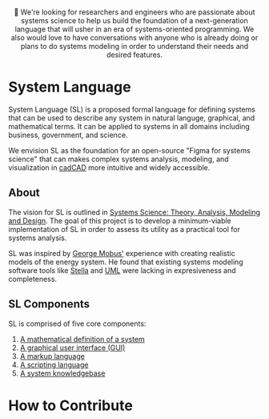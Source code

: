 <div id="bat-signal" align="center">

<br>



📣  We're looking for researchers and engineers who are passionate about systems science to help us build the foundation of a next-generation language that will usher in an era of systems-oriented programming. We also would love to have conversations with anyone who is already doing or plans to do systems modeling in order to understand their needs and desired features.

</div>


# System Language
System Language (SL) is a proposed formal language for defining systems that can be used to describe any system in natural languge, graphical, and mathematical terms. It can be applied to systems in all domains including business, government, and science. 

We envision SL as the foundation for an open-source "Figma for systems science" that can makes complex systems analysis, modeling, and visualization in [cadCAD](https://www.cadcad.org/) more intuitive and widely accessible.



## About
The vision for SL is outlined in [Systems Science: Theory, Analysis, Modeling and Design](https://www.amazon.com/Systems-Science-Theory-Analysis-Modeling/dp/3030934810). The goal of this project is to develop a minimum-viable implementation of SL in order to assess its utility as a practical tool for systems analysis.

SL was inspired by [George Mobus'](https://directory.tacoma.uw.edu/employee/gmobus) experience with creating realistic models of the energy system. He found that existing systems modeling software tools like [Stella](https://www.iseesystems.com/store/products/stella-online.aspx) and [UML](https://www.uml.org/) were lacking in expresiveness and completeness.


## SL Components
SL is comprised of five core components: 

1. [A mathematical definition of a system](https://shingai.notion.site/Mathematical-Definition-2d466fcb0e41401fa8e071d379f0c0a8?pvs=4)
2. [A graphical user interface (GUI)](https://shingai.notion.site/GUI-860e11dc6ac045839e189fe2539ecdc4?pvs=4])
3. [A markup language](https://shingai.notion.site/SysXML-a222a22d790f4e249fde4a637f9df8a0?pvs=4)
4. [A scripting language](https://shingai.notion.site/Scripting-Language-73b2a34fb372409fab9df016462cb5fc?pvs=4)
5. [A system knowledgebase](https://shingai.notion.site/Knowledgebase-687efd77287c4c00b55ff47a38d97b18?pvs=4)


# How to Contribute

